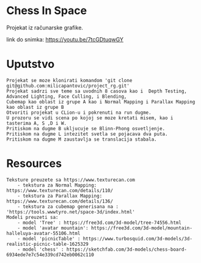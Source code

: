# Chess In Space

Projekat iz računarske grafike.

link do snimka: https://youtu.be/7tcGDtuqwGY

# Uputstvo
    Projekat se moze klonirati komandom 'git clone git@github.com:milicapantovic/project_rg.git'
    Projekat sadrzi sve teme sa uvodnih 8 casova kao i  Depth Testing, Advanced Lighting, Face Culling, i Blending,
    Cubemap kao oblast iz grupe A kao i Normal Mapping i Parallax Mapping kao oblast iz grupe B
    Otvoriti projekat u CLion-u i pokrenuti na run dugme.
    U prozoru se vidi scena po kojoj se moze kretati misem, kao i tasterima A, S ,D i W.
    Pritiskom na dugme B ukljucuje se Blinn-Phong osvetljenje.
    Pritiskom na dugme L intezitet svetla se pojacava dva puta.
    Pritiskom na dugme M zaustavlja se translacija stabala.

# Resources 
    Teksture preuzete sa https://www.texturecan.com
        - tekstura za Normal Mapping: https://www.texturecan.com/details/110/
        - tekstura za Parallax Mapping: https://www.texturecan.com/details/136/
        - tekstura za cubemap generisana na : 'https://tools.wwwtyro.net/space-3d/index.html'
    Modeli preuzeti sa:
        - model 'Tree' : https://free3d.com/3d-model/tree-74556.html
        - model 'avatar mountain': https://free3d.com/3d-model/mountain-halleluya-avatar-55106.html
        - model 'picnicTable' : https://www.turbosquid.com/3d-models/3d-realistic-picnic-table-1625329
        - model 'chess' : https://sketchfab.com/3d-models/chess-board-6934ede7e7c54e339cd742eb0062c110

